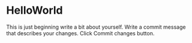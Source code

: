 # HelloWorld
This is just beginning
write a bit about yourself.
Write a commit message that describes your changes.
Click Commit changes button.
